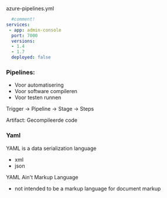 azure-pipelines.yml
```yml
  #comment!
services:
 - app: admin-console
  port: 7000
  versions:
  - 1.4
  - 1.7
  deployed: false
```

### Pipelines:
- Voor automatisering
- Voor software compileren
- Voor testen runnen

Trigger -> Pipeline -> Stage -> Steps

Artifact: 
Gecompileerde code

### Yaml
YAML is a data serialization language
- xml
- json

YAML Ain't Markup Language
- not intended to be a markup language for document markup



